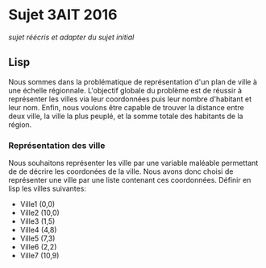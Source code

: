 # Sujet 3AIT 2016

*sujet réécris et adapter du sujet initial*

## Lisp

Nous sommes dans la problématique de représentation d'un plan de ville à une échelle régionnale. L'objectif globale du problème est de réussir à représenter les villes via leur coordonnées puis leur nombre d'habitant et leur nom. Enfin, nous voulons être capable de trouver la distance entre deux ville, la ville la plus peuplé, et la somme totale des habitants de la région.

### Représentation des ville

Nous souhaitons représenter les ville par une variable maléable permettant de de décrire les coordonées de la ville. Nous avons donc choisi de représenter une ville par une liste contenant ces coordonnées. Définir en lisp les villes suivantes:

- Ville1 (0,0)
- Ville2 (10,0)
- Ville3 (1,5)
- Ville4 (4,8)
- Ville5 (7,3)
- Ville6 (2,2)
- Ville7 (10,9)